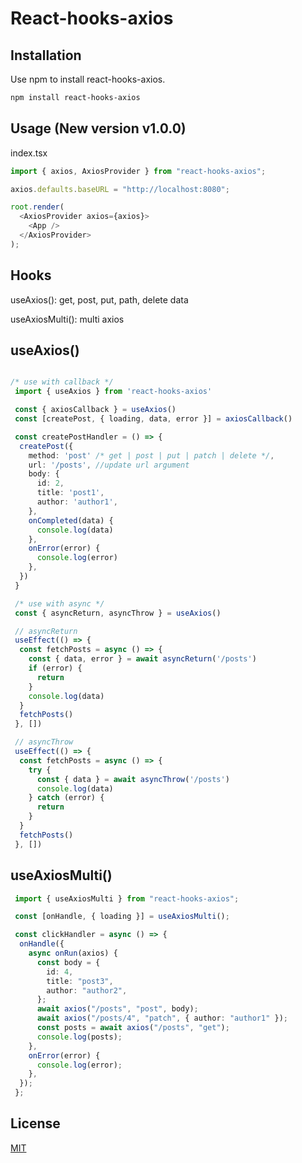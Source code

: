 # React-hooks-axios

## Installation

Use npm to install react-hooks-axios.

```bash
npm install react-hooks-axios
```
## Usage (New version v1.0.0)

index.tsx

```typescript
import { axios, AxiosProvider } from "react-hooks-axios";

axios.defaults.baseURL = "http://localhost:8080";

root.render(
  <AxiosProvider axios={axios}>
    <App />
  </AxiosProvider>
);
```
## Hooks 
useAxios(): get, post, put, path, delete data

useAxiosMulti(): multi axios

## useAxios()

```typescript

/* use with callback */
 import { useAxios } from 'react-hooks-axios'

 const { axiosCallback } = useAxios()
 const [createPost, { loading, data, error }] = axiosCallback()

 const createPostHandler = () => {
  createPost({
    method: 'post' /* get | post | put | patch | delete */,
    url: '/posts', //update url argument
    body: {
      id: 2,
      title: 'post1',
      author: 'author1',
    },
    onCompleted(data) {
      console.log(data)
    },
    onError(error) {
      console.log(error)
    },
  })
 }

 /* use with async */
 const { asyncReturn, asyncThrow } = useAxios()

 // asyncReturn
 useEffect(() => {
  const fetchPosts = async () => {
    const { data, error } = await asyncReturn('/posts')
    if (error) {
      return
    }
    console.log(data)
  }
  fetchPosts()
 }, [])

 // asyncThrow
 useEffect(() => {
  const fetchPosts = async () => {
    try {
      const { data } = await asyncThrow('/posts')
      console.log(data)
    } catch (error) {
      return
    }
  }
  fetchPosts()
 }, [])

```

## useAxiosMulti()
```typescript
 import { useAxiosMulti } from "react-hooks-axios";

 const [onHandle, { loading }] = useAxiosMulti();

 const clickHandler = async () => {
  onHandle({
    async onRun(axios) {
      const body = {
        id: 4,
        title: "post3",
        author: "author2",
      };
      await axios("/posts", "post", body);
      await axios("/posts/4", "patch", { author: "author1" });
      const posts = await axios("/posts", "get");
      console.log(posts);
    },
    onError(error) {
      console.log(error);
    },
  });
 };
```

## License

[MIT](https://choosealicense.com/licenses/mit/)
